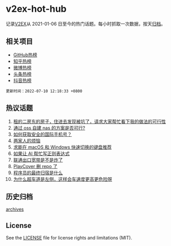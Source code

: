 # v2ex-hot-hub

 记录[V2EX](https://www.v2ex.com/)从 2021-01-06 日至今的热门话题。每小时抓取一次数据，按天[归档](archives)。
 
 ## 相关项目

- [GitHub热榜](https://github.com/lonnyzhang423/github-hot-hub)
- [知乎热榜](https://github.com/lonnyzhang423/zhihu-hot-hub)
- [微博热榜](https://github.com/lonnyzhang423/weibo-hot-hub)
- [头条热榜](https://github.com/lonnyzhang423/toutiao-hot-hub)
- [抖音热榜](https://github.com/lonnyzhang423/douyin-hot-hub)


 `更新时间：2022-07-10 12:18:33 +0800`

## 热议话题

1. [租的二房东的房子，住进去发现被坑了，请求大家帮忙看下我的做法的可行性](https://www.v2ex.com/t/865096)
1. [通过 oss 自建 nas 的方案是否可行?](https://www.v2ex.com/t/865146)
1. [如何获取安全的国际手机号？](https://www.v2ex.com/t/865174)
1. [两家人的烦恼](https://www.v2ex.com/t/865210)
1. [求能在 macOS 和 Windows 快速切换的键盘推荐](https://www.v2ex.com/t/865116)
1. [如果让 AI 帮忙写正则表达式](https://www.v2ex.com/t/865127)
1. [联通出口宽带是不是炸了](https://www.v2ex.com/t/865173)
1. [PlayCover 删 repo 了](https://www.v2ex.com/t/865106)
1. [程序员的最终归宿是什么](https://www.v2ex.com/t/865217)
1. [为什么超车道是左侧，这样会车速度更高更危险呀](https://www.v2ex.com/t/865140)

## 历史归档

[archives](archives)

## License

See the [LICENSE](LICENSE) file for license rights and limitations (MIT).
